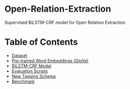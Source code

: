 # Open-Relation-Extraction
Supervised BiLSTM-CRF model for Open Relation Extraction

Table of Contents
=================

* [Dataset](/data)
* [Pre-trained Word Embeddings (GloVe)](/pretrained_word_embeddings)
* [BiLSTM-CRF Model](/models)
* [Evaluation Scripts](/evaluations)
* [New Tagging Schema](/new_tagging_schema)
* [Benchmark](/benckmark)
